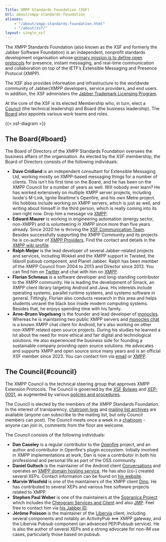 ```yaml
---
Title: XMPP Standards Foundation (XSF)
Url: about/xmpp-standards-foundation
aliases:
    - "/about/xmpp-standards-foundation.html"
    - "/about/xsf/"
layout: single_xsf
---
```


The XMPP Standards Foundation (also known as the XSF and formerly the Jabber Software Foundation) is an independent, nonprofit standards development organisation whose [primary mission is to define open protocols](/about/xsf/mission) for presence, instant messaging, and real-time communication and collaboration on top of the IETF’s Extensible Messaging and Presence Protocol (XMPP).

The XSF also provides information and infrastructure to the worldwide community of Jabber/XMPP developers, service providers, and end users. In addition, the XSF administers the [Jabber Trademark Licensing Program](/about/xsf/jabber-trademark).

At the core of the XSF is its elected Membership who, in turn, elect a [Council](#council) (the technical leadership) and Board (the business leadership). The [Board](#board) also appoints various work teams and roles.

{{< xsf-diagram >}}

## The Board{#board}

The Board of Directors of the XMPP Standards Foundation oversees the business affairs of the organisation. As elected by the XSF membership, the Board of Directors consists of the following individuals:

- __Dave Cridland__ is an independent consultant for Extensible Messaging Ltd, working mostly on XMPP-based messaging things for a number of clients. This isn't his first time on the Board, and he has been on the XMPP Council for a number of years as well. Will nobody ever learn? He has worked extensively on multiple XMPP server projects, including Isode's M-Link, Ignite Realtime's Openfire, and his own Metre project. His hobbies include working on XMPP servers, which is just as well, and writing about himself in the third person, which is really coming into its own right now. Drop him a message via [XMPP](xmpp:dwd@dave.cridland.net).
- __Edward Maurer__ is working in engineering automation (energy sector, non-XMPP) and is volunteering in XMPP since more than five years already. Since 2020 he is thriving the [XSF Communication Team](https://xmpp.org/about/xsf/comm-team/). Besides successfully supporting the XMPP Community and its projects he is co-author of [XMPP Providers](https://providers.xmpp.net/). Find the contact and details in the [XMPP wiki profile](https://wiki.xmpp.org/web/User:Echolon).
- __Ralph Meijer__ is the lead developer of several Jabber-related projects and services, including Wokkel and the XMPP support in Twisted, the Idavoll pubsub component, and Planet Jabber. Ralph has been member of the XMPP Council from 2004 to 2013 and Director since 2013. You can find him on [Twitter](http://twitter.com/ralphm) and chat with him on [XMPP](xmpp:ralphm@ik.nu).
- __Florian Schmaus__ is a software developer and long-standing contributor to the XMPP community. He is leading the development of Smack, an XMPP client library targeting Android and Java. His interests include operating systems, parallel runtime systems, and systems software in general. Fittingly, Florian also conducts research in this area and helps students unravel the black box inside modern computing systems. Besides that, he enjoys spending time with his family.
- __Arne-Bruen Vogelsang__ is the founder and lead developer of [monocles](https://monocles.eu/more/). Whereas he is maintaining two public XMPP servers and [monocles chat]( https://f-droid.org/packages/de.monocles.chat/) is a known XMPP chat client for Android, he's also working on other non-XMPP related open source projects.
During his studies he learned a lot about the need for more ethical and fair digital and technological solutions. He also experienced the business side for founding a sustainable company providing open source solutions.
He advocates and supports XMPP and open source since many years and is an official XSF member since 2023.
You can contact him via [email](mailto:arne-bruen@monocles.de) or [XMPP](xmpp:arne-bruen@monocles.de).

## The Council{#council}

The XMPP Council is the technical steering group that approves XMPP Extension Protocols. The Council is governed by the [XSF Bylaws](/about/xsf/bylaws/) and [XEP-0001](https://xmpp.org/extensions/xep-0001.html), as augmented by various [policies and procedures](/about/xsf/council-policies-and-procedures).

The Council is elected by the members of the XMPP Standards Foundation. In the interest of transparency, [chatroom logs](/community/chat/) and [mailing list archives](/community/mailing-lists/) are available (anyone can subscribe to the mailing list, but only Council members can post). The Council meets once a week in a [chatroom](/community/chat/#council-chatroom) - anyone can join in, comments from the floor are welcome.

The Council consists of the following individuals:

- __Dan Caseley__ is a regular contributor to the [Openfire](https://www.igniterealtime.org/projects/openfire/) project, and an author and contributor in Openfire's plugin ecosystem. Initially involved in XMPP implementations at work, Dan is now a contributor in both his professional and personal life as part of the OSS community.
- __Daniel Gultsch__ is the maintainer of the Android client [Conversations](https://conversations.im) and operates an [XMPP domain hosting service](https://account.conversations.im/domain). He has also (co-) created several XEPs. Contact information can be found on [his website](https://gultsch.de).
- __Marvin Wissfeld__  is one of the maintainers of the XMPP client [Dino](https://dino.im/). He has contributed to several XEPs and various free software projects related to XMPP.
- __Stephen Paul Weber__ is one of the maintainers at the [Sopranica Project](https://soprani.ca) which includes the [Cheogram Services and Client](https://cheogram.com) and also [JMP](https://jmp.chat). Feel free to contact him via [his Jabber ID](xmpp:singpolyma@singpolyma.net).
- __Jérôme Poisson__ is the maintainer of the [Libervia](https://libervia.org/) client, including several components and notably an ActivityPub ⟺ XMPP gateway, and the Libervia Pubsub component (an advanced PEP/Pubsub service). He is also the author of several XEPs and a strong advocate for non-IM use cases, particularly those based on pubsub.
